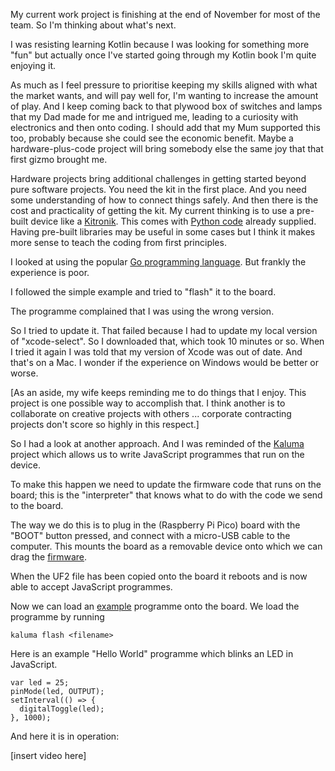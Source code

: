 My current work project is finishing at the end of November for most of the team. So I'm thinking about what's next.

I was resisting learning Kotlin because I was looking for something more "fun" but actually once I've started going through my Kotlin book I'm quite enjoying it.

As much as I feel pressure to prioritise keeping my skills aligned with what the market wants, and will pay well for, I'm wanting to increase the amount of play. And I keep coming back to that plywood box of switches and lamps that my Dad made for me and intrigued me, leading to a curiosity with electronics and then onto coding. I should add that my Mum supported this too, probably because she could see the economic benefit. Maybe a hardware-plus-code project will bring somebody else the same joy that that first gizmo brought me.

Hardware projects bring additional challenges in getting started beyond pure software projects. You need the kit in the first place. And you need some understanding of how to connect things safely. And then there is the cost and practicality of getting the kit. My current thinking is to use a pre-built device like a [Kitronik](https://kitronik.co.uk/blogs/resources/how-to-make-a-custom-football-pitch-for-move-motor). This comes with [Python code](https://github.com/KitronikLtd/Kitronik-Pico-Mini-Controller-MicroPython) already supplied. Having pre-built libraries may be useful in some cases but I think it makes more sense to teach the coding from first principles. 

I looked at using the popular [Go programming language](https://tinygo.org/docs/tutorials/blinky/). But frankly the experience is poor.

I followed the simple example and tried to "flash" it to the board.

The programme complained that I was using the wrong version.

So I tried to update it. That failed because I had to update my local version of "xcode-select". So I downloaded that, which took 10 minutes or so. When I tried it again I was told that my version of Xcode was out of date. And that's on a Mac. I wonder if the experience on Windows would be better or worse.

[As an aside, my wife keeps reminding me to do things that I enjoy. This project is one possible way to accomplish that. I think another is to collaborate on creative projects with others ... corporate contracting projects don't score so highly in this respect.]

So I had a look at another approach. And I was reminded of the [Kaluma](https://kalumajs.org/download/) project which allows us to write JavaScript programmes that run on the device.

To make this happen we need to update the firmware code that runs on the board; this is the "interpreter" that knows what to do with the code we send to the board.

The way we do this is to plug in the (Raspberry Pi Pico) board with the "BOOT" button pressed, and connect with a micro-USB cable to the computer. This mounts the board as a removable device onto which we can drag the [firmware](https://kalumajs.org/download/).

When the UF2 file has been copied onto the board it reboots and is now able to accept JavaScript programmes.

Now we can load an [example](https://github.com/kaluma-project/examples/tree/main/blink) programme onto the board. We load the programme by running

`kaluma flash <filename>`

Here is an example "Hello World" programme which blinks an LED in JavaScript.

```
var led = 25;
pinMode(led, OUTPUT);
setInterval(() => {
  digitalToggle(led);
}, 1000);
```

And here it is in operation:

[insert video here]



